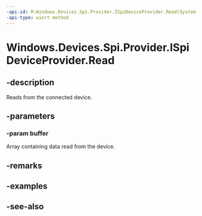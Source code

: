 ----api-id: M:Windows.Devices.Spi.Provider.ISpiDeviceProvider.Read(System.Byte[])
-api-type: winrt method
---<!-- Method syntaxpublic void Read(System.Byte[] buffer)--># Windows.Devices.Spi.Provider.ISpiDeviceProvider.Read## -descriptionReads from the connected device.## -parameters### -param bufferArray containing data read from the device.## -remarks## -examples## -see-also